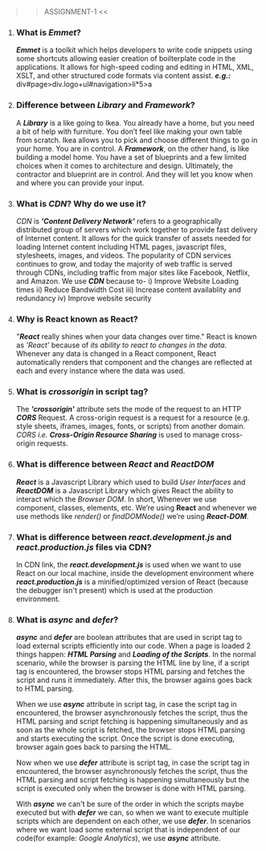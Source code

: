 > > ASSIGNMENT-1 <<

1. ### What is _Emmet_?

   **_Emmet_** is a toolkit which helps developers to write code snippets using some shortcuts allowing easier creation of boilterplate code in the applications. It allows for high-speed coding and editing in HTML, XML, XSLT, and other structured code formats via content assist.
   **_e.g.:_** div#page>div.logo+ul#navigation>li*5>a

2. ### Difference between _Library_ and _Framework_?
   A **_Library_** is a like going to Ikea. You already have a home, but you need a bit of help with furniture. You don’t feel like making your own table from scratch. Ikea allows you to pick and choose different things to go in your home. You are in control.
   A **_Framework_**, on the other hand, is like building a model home. You have a set of blueprints and a few limited choices when it comes to architecture and design. Ultimately, the contractor and blueprint are in control. And they will let you know when and where you can provide your input.

3. ### What is _CDN_? Why do we use it?
   _CDN_ is **_'Content Delivery Network'_** refers to a geographically distributed group of servers which work together to provide fast delivery of Internet content. It allows for the quick transfer of assets needed for loading Internet content including HTML pages, javascript  files, stylesheets, images, and videos. The popularity of CDN services continues to grow, and today the majority of web traffic is served through CDNs, including traffic from major sites like Facebook, Netflix, and Amazon.
   We use **_CDN_** because to- 
   i) Improve Website Loading times
   ii) Reduce Bandwidth Cost
   iii) Increase content availablity and redundancy
   iv) Improve website security

4. ### Why is React known as React?
    "**_React_** really shines when your data changes over time."
    React is known as _'React'_ because of _its ability to react to changes in the data_. Whenever any data is changed in a React component, React automatically renders that component and the changes are reflected at each and every instance where the data was used.

5. ### What is _crossorigin_ in script tag?

    The **_'crossorigin'_** attribute sets the mode of the request to an HTTP _**CORS**_ Request. A cross-origin request is a request for a resource (e.g. style sheets, iframes, images, fonts, or scripts) from another domain. _CORS i.e. **Cross-Origin Resource Sharing**_ is used to manage cross-origin requests.

6. ### What is difference between _React_ and _ReactDOM_

    **_React_** is a Javascript Library which used to build _User Interfaces_ and **_ReactDOM_** is a Javascript Library which gives React the ability to interact which the _Browser DOM_. In short, Whenever we use component, classes, elements, etc. We’re using **React** and whenever we use methods like _render()_ or _findDOMNode()_ we’re using _**React-DOM**_.

7. ### What is difference between _react.development.js_ and _react.production.js_ files via CDN?

    In CDN link, the **_react.development.js_** is used when we want to use React on our local machine, inside the development environment where **_react.production.js_** is a minified/optimized version of React (because the debugger isn't present) which is used at the production environment.

8. ### What is _async_ and _defer_?

    **_async_** and **_defer_** are boolean attributes that are used in script tag to load external scripts efficiently into our code.
    When a page is loaded 2 things happen: **_HTML Parsing_** and **_Loading of the Scripts_**.
    In the normal scenario, while the browser is parsing the HTML line by line, if a script tag is encountered, the browser stops HTML parsing and fetches the script and runs it immediately. After this, the browser agains goes back to HTML parsing.

    When we use **_async_** attribute in script tag, in case the script tag in encountered, the browser asynchronously fetches the script, thus the HTML parsing and script fetching is happening simultaneously and as soon as the whole script is fetched, the browser stops HTML parsing and starts executing the script. Once the script is done executing, browser again goes back to parsing the HTML.

    Now when we use **_defer_** attribute is script tag, in case the script tag in encountered, the browser asynchronously fetches the script, thus the HTML parsing and script fetching is happening simultaneously but the script is executed only when the browser is done with HTML parsing.

    With **_async_** we can't be sure of the order in which the scripts maybe executed but with **_defer_** we can, so when we want to execute multiple scripts which are dependent on each other, we use **_defer_**. In scenarios where we want load some external script that is independent of our code(for example: _Google Analytics_), we use **_async_** attribute.
